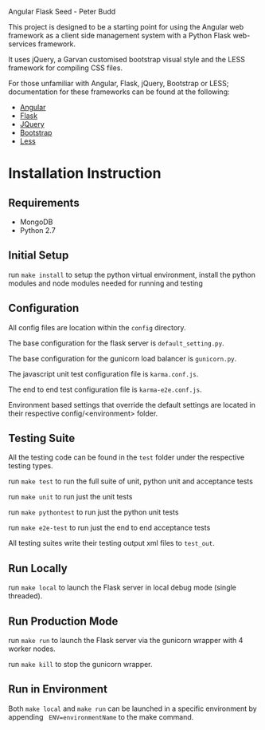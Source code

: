 Angular Flask Seed - Peter Budd

This project is designed to be a starting point for using the Angular web framework as a client side management system with a Python Flask web-services framework.

It uses jQuery, a Garvan customised bootstrap visual style and the LESS framework for compiling CSS files.

For those unfamiliar with Angular, Flask, jQuery, Bootstrap or LESS; documentation for these frameworks can be found at the following:

<ul>
    <li> <a href="http://angularjs.org/">Angular</a></li>
    <li> <a href="http://flask.pocoo.org/">Flask</a></li>
    <li> <a href="http://jquery.com/">JQuery</a></li>
    <li> <a href="http://getbootstrap.com/">Bootstrap</a></li>
    <li> <a href="http://lesscss.org/">Less</a></li>
</ul>

<h1>Installation Instruction</h1>

<h2>Requirements</h2>
<ul>
    <li>MongoDB</li>
    <li>Python 2.7</li>
</ul>

<h2>Initial Setup</h2>

run `make install` to setup the python virtual environment, install the python modules and node modules needed for running and testing

<h2>Configuration</h2>

All config files are location within the `config` directory.

The base configuration for the flask server is `default_setting.py`.

The base configuration for the gunicorn load balancer is `gunicorn.py`.

The javascript unit test configuration file is `karma.conf.js`.

The end to end test configuration file is `karma-e2e.conf.js`.

Environment based settings that override the default settings are located in their respective config/\<environment\> folder.

<h2>Testing Suite</h2>

All the testing code can be found in the `test` folder under the respective testing types.

run `make test` to run the full suite of unit, python unit and acceptance tests

run `make unit` to run just the unit tests

run `make pythontest` to run just the python unit tests

run `make e2e-test` to run just the end to end acceptance tests

All testing suites write their testing output xml files to `test_out`.

<h2>Run Locally</h2>

run `make local` to launch the Flask server in local debug mode (single threaded).

<h2>Run Production Mode</h2>

run `make run` to launch the Flask server via the gunicorn wrapper with 4 worker nodes.

run `make kill` to stop the gunicorn wrapper.

<h2>Run in Environment</h2>

Both `make local` and `make run` can be launched in a specific environment by appending ` ENV=environmentName` to the make command.